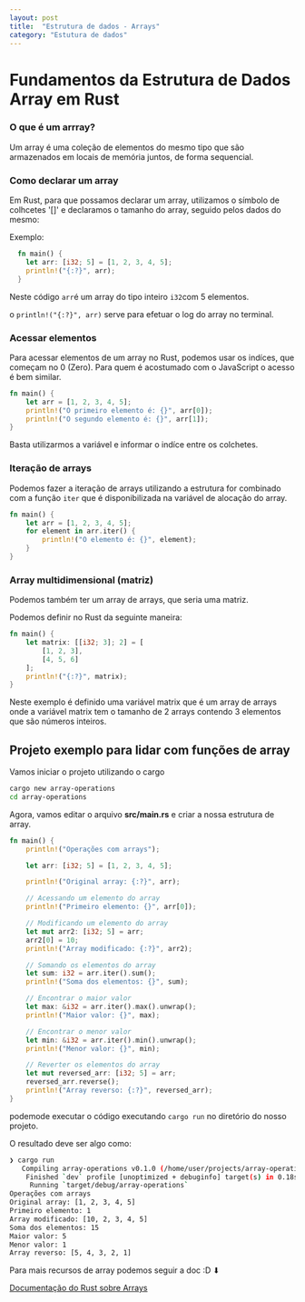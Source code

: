 ```yaml
---
layout: post
title:  "Estrutura de dados - Arrays"
category: "Estutura de dados"
---
```


# Fundamentos da Estrutura de Dados Array em Rust

### O que é um arrray?

Um array é uma coleção de elementos do mesmo tipo que são armazenados em locais de memória juntos, de forma sequencial.

### Como declarar um array
Em Rust, para que possamos declarar um array, utilizamos o símbolo de colhcetes '[]' e declaramos o tamanho do array, seguido pelos dados do mesmo:

Exemplo:

```rust
  fn main() {
    let arr: [i32; 5] = [1, 2, 3, 4, 5];
    println!("{:?}", arr);
  }
```

Neste código `arr`é um array do tipo inteiro `i32`com 5 elementos.

o `println!("{:?}", arr)` serve para efetuar o log do array no terminal.

### Acessar elementos

Para acessar elementos de um array no Rust, podemos usar os indíces, que começam no 0 (Zero). Para quem é acostumado com o JavaScript o acesso é bem similar.

```rust
fn main() {
    let arr = [1, 2, 3, 4, 5];
    println!("O primeiro elemento é: {}", arr[0]);
    println!("O segundo elemento é: {}", arr[1]);
}
```

Basta utilizarmos a variável e informar o indíce entre os colchetes.

### Iteração de arrays

Podemos fazer a iteração de arrays utilizando a estrutura for combinado com a função `iter` que é disponibilizada na variável de alocação do array.

```rust
fn main() {
    let arr = [1, 2, 3, 4, 5];
    for element in arr.iter() {
        println!("O elemento é: {}", element);
    }
}
```

### Array multidimensional (matriz)

Podemos também ter um array de arrays, que seria uma matriz.

Podemos definir no Rust da seguinte maneira:

```rust
fn main() {
    let matrix: [[i32; 3]; 2] = [
        [1, 2, 3],
        [4, 5, 6]
    ];
    println!("{:?}", matrix);
}
```
Neste exemplo é definido uma variável matrix que é um array de arrays onde a variável matrix tem o tamanho de 2 arrays contendo 3 elementos que são números inteiros.

## Projeto exemplo para lidar com funções de array

Vamos iniciar o projeto utilizando o cargo

```bash
cargo new array-operations
cd array-operations
```

Agora, vamos editar o arquivo **src/main.rs** e criar a nossa estrutura de array.

```rust
fn main() {
    println!("Operações com arrays");

    let arr: [i32; 5] = [1, 2, 3, 4, 5];

    println!("Original array: {:?}", arr);

    // Acessando um elemento do array
    println!("Primeiro elemento: {}", arr[0]);

    // Modificando um elemento do array
    let mut arr2: [i32; 5] = arr;
    arr2[0] = 10;
    println!("Array modificado: {:?}", arr2);

    // Somando os elementos do array
    let sum: i32 = arr.iter().sum();
    println!("Soma dos elementos: {}", sum);

    // Encontrar o maior valor
    let max: &i32 = arr.iter().max().unwrap();
    println!("Maior valor: {}", max);

    // Encontrar o menor valor
    let min: &i32 = arr.iter().min().unwrap();
    println!("Menor valor: {}", min);

    // Reverter os elementos do array
    let mut reversed_arr: [i32; 5] = arr;
    reversed_arr.reverse();
    println!("Array reverso: {:?}", reversed_arr);
}
```
podemode executar o código executando `cargo run` no diretório do nosso projeto.

O resultado deve ser algo como:

```bash
❯ cargo run
   Compiling array-operations v0.1.0 (/home/user/projects/array-operations)
    Finished `dev` profile [unoptimized + debuginfo] target(s) in 0.18s
     Running `target/debug/array-operations`
Operações com arrays
Original array: [1, 2, 3, 4, 5]
Primeiro elemento: 1
Array modificado: [10, 2, 3, 4, 5]
Soma dos elementos: 15
Maior valor: 5
Menor valor: 1
Array reverso: [5, 4, 3, 2, 1]
```

Para mais recursos de array podemos seguir a doc :D ⬇

[Documentação do Rust sobre Arrays](https://doc.rust-lang.org/std/primitive.array.html)
